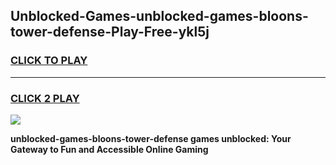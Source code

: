 
## Unblocked-Games-unblocked-games-bloons-tower-defense-Play-Free-ykl5j
<h3>
<a href="https://premium76.site?title=unblocked-games-bloons-tower-defense&ref=10A">CLICK TO PLAY</a></h3>
<hr>

<h3>
<a href="https://premium76.site?title=unblocked-games-bloons-tower-defense&ref=10A">CLICK 2 PLAY</a>
  
</h3>

<a href="https://premium76.site?title=unblocked-games-bloons-tower-defense&ref=10A"><img src="https://clearcache.store/games.png"></a>


**unblocked-games-bloons-tower-defense games unblocked: Your Gateway to Fun and Accessible Online Gaming**
